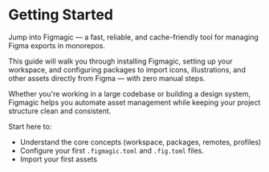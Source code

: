 # Getting Started

Jump into Figmagic — a fast, reliable, and cache-friendly tool for managing Figma exports in monorepos.

This guide will walk you through installing Figmagic, setting up your workspace, and configuring packages to import icons, illustrations, and other assets directly from Figma — with zero manual steps.

Whether you're working in a large codebase or building a design system, Figmagic helps you automate asset management while keeping your project structure clean and consistent.

Start here to:
- Understand the core concepts (workspace, packages, remotes, profiles)
- Configure your first `.figmagic.toml` and `.fig.toml` files.
- Import your first assets

